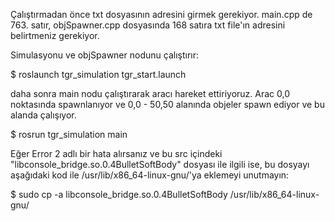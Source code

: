 
Çalıştırmadan önce txt dosyasının adresini girmek gerekiyor. main.cpp de 763. satır, objSpawner.cpp dosyasında 168 satıra txt file'ın adresini belirtmeniz gerekiyor.

Simulasyonu ve objSpawner nodunu çalıştırır:



$ roslaunch tgr_simulation tgr_start.launch 

daha sonra main nodu çalıştırarak aracı hareket ettiriyoruz. Arac 0,0 noktasında spawnlanıyor ve 0,0 - 50,50 alanında objeler spawn ediyor ve bu alanda çalışıyor. 


$ rosrun tgr_simulation main


Eğer Error 2 adlı bir hata alırsanız ve bu src içindeki "libconsole_bridge.so.0.4BulletSoftBody" dosyası ile ilgili ise, bu dosyayı aşağıdaki kod ile
/usr/lib/x86_64-linux-gnu/'ya eklemeyi unutmayın:

$ sudo cp -a libconsole_bridge.so.0.4BulletSoftBody /usr/lib/x86_64-linux-gnu/

